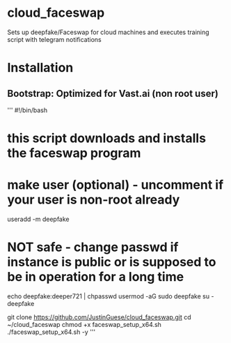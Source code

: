 # cloud_faceswap
Sets up deepfake/Faceswap for cloud machines and executes training script with telegram notifications

# Installation

## Bootstrap: Optimized for Vast.ai (non root user)

'''
#!/bin/bash

# this script downloads and installs the faceswap program 

# make user (optional) - uncomment if your user is non-root already
useradd -m deepfake
# NOT safe - change passwd if instance is public or is supposed to be in operation for a long time
echo deepfake:deeper721 | chpasswd
usermod -aG sudo deepfake
su - deepfake


git clone https://github.com/JustinGuese/cloud_faceswap.git
cd ~/cloud_faceswap
chmod +x faceswap_setup_x64.sh
./faceswap_setup_x64.sh -y 
'''
